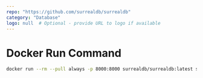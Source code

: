 ```yaml
---
repo: "https://github.com/surrealdb/surrealdb"
category: "Database"
logo: null  # Optional - provide URL to logo if available
---
```


# Docker Run Command

```bash
docker run --rm --pull always -p 8000:8000 surrealdb/surrealdb:latest start
```
